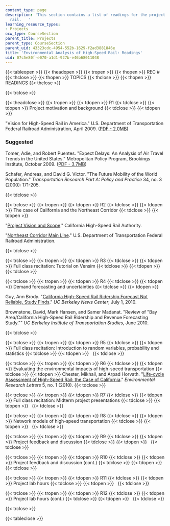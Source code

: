 ```yaml
---
content_type: page
description: 'This section contains a list of readings for the project on high-speed
  rail.   '
learning_resource_types:
- Projects
ocw_type: CourseSection
parent_title: Projects
parent_type: CourseSection
parent_uid: 43323cdc-4954-552b-1629-f2ad3881846e
title: 'Environmental Analysis of High-Speed Rail: Readings'
uid: 07c5e80f-e070-a1d1-927b-e46b68011048
---
```


{{< tableopen >}}
{{< theadopen >}}
{{< tropen >}}
{{< thopen >}}
REC #
{{< thclose >}}
{{< thopen >}}
TOPICS
{{< thclose >}}
{{< thopen >}}
READINGS
{{< thclose >}}

{{< trclose >}}

{{< theadclose >}}
{{< tropen >}}
{{< tdopen >}}
R1
{{< tdclose >}}
{{< tdopen >}}
Project motivation and background
{{< tdclose >}}
{{< tdopen >}}


"Vision for High-Speed Rail in America." U.S. Department of Transportation Federal Railroad Administration, April 2009. ([PDF - 2.0MB](http://www.fra.dot.gov/Elib/Document/1468))

### Suggested

Tomer, Adie, and Robert Puentes. "Expect Delays: An Analysis of Air Travel Trends in the United States." Metropolitan Policy Program, Brookings Institute, October 2009. ([PDF - 3.7MB](https://www.brookings.edu/research/expect-delays-an-analysis-of-air-travel-trends-in-the-united-states/))

Schafer, Andreas, and David G. Victor. "The Future Mobility of the World Population." _Transportation Research Part A: Policy and Practice_ 34, no. 3 (2000): 171-205.


{{< tdclose >}}

{{< trclose >}}
{{< tropen >}}
{{< tdopen >}}
R2
{{< tdclose >}}
{{< tdopen >}}
The case of California and the Northeast Corridor
{{< tdclose >}}
{{< tdopen >}}


"[Project Vision and Scope](http://web.archive.org/web/20120208082350/http://cahighspeedrail.ca.gov/project_vision.aspx)." California High-Speed Rail Authority.

"[Northeast Corridor Main Line](https://web.archive.org/web/20110411221532/http://www.fra.dot.gov/rpd/passenger/643.shtml)." U.S. Department of Transportation Federal Railroad Administration.


{{< tdclose >}}

{{< trclose >}}
{{< tropen >}}
{{< tdopen >}}
R3
{{< tdclose >}}
{{< tdopen >}}
Full class recitation: Tutorial on Vensim
{{< tdclose >}}
{{< tdopen >}}
 
{{< tdclose >}}

{{< trclose >}}
{{< tropen >}}
{{< tdopen >}}
R4
{{< tdclose >}}
{{< tdopen >}}
Demand forecasting and uncertainties
{{< tdclose >}}
{{< tdopen >}}


Guy, Ann Brody. "[California High-Speed Rail Ridership Forecast Not Reliable, Study Finds](http://newscenter.berkeley.edu/2010/07/01/high_speed_rail/)." _UC Berkeley News Center_, July 1, 2010.

Brownstone, David, Mark Hansen, and Samer Madanat. "Review of "Bay Area/California High-Speed Rail Ridership and Revenue Forecasting Study."" _UC Berkeley Institute of Transportation Studies_, June 2010.


{{< tdclose >}}

{{< trclose >}}
{{< tropen >}}
{{< tdopen >}}
R5
{{< tdclose >}}
{{< tdopen >}}
Full class recitation: Introduction to random variables, probability and statistics
{{< tdclose >}}
{{< tdopen >}}
 
{{< tdclose >}}

{{< trclose >}}
{{< tropen >}}
{{< tdopen >}}
R6
{{< tdclose >}}
{{< tdopen >}}
Evaluating the environmental impacts of high-speed transportation
{{< tdclose >}}
{{< tdopen >}}
Chester, Mikhail, and Arpad Horvath. "[Life-cycle Assessment of High-Speed Rail: the Case of California](http://dx.doi.org/10.1088/1748-9326/5/1/014003)." _Environmental Research Letters_ 5, no. 1 (2010).
{{< tdclose >}}

{{< trclose >}}
{{< tropen >}}
{{< tdopen >}}
R7
{{< tdclose >}}
{{< tdopen >}}
Full class recitation: Midterm project presentations
{{< tdclose >}}
{{< tdopen >}}
 
{{< tdclose >}}

{{< trclose >}}
{{< tropen >}}
{{< tdopen >}}
R8
{{< tdclose >}}
{{< tdopen >}}
Network models of high-speed transportation
{{< tdclose >}}
{{< tdopen >}}
 
{{< tdclose >}}

{{< trclose >}}
{{< tropen >}}
{{< tdopen >}}
R9
{{< tdclose >}}
{{< tdopen >}}
Project feedback and discussion
{{< tdclose >}}
{{< tdopen >}}
 
{{< tdclose >}}

{{< trclose >}}
{{< tropen >}}
{{< tdopen >}}
R10
{{< tdclose >}}
{{< tdopen >}}
Project feedback and discussion (cont.)
{{< tdclose >}}
{{< tdopen >}}
 
{{< tdclose >}}

{{< trclose >}}
{{< tropen >}}
{{< tdopen >}}
R11
{{< tdclose >}}
{{< tdopen >}}
Project lab hours
{{< tdclose >}}
{{< tdopen >}}
 
{{< tdclose >}}

{{< trclose >}}
{{< tropen >}}
{{< tdopen >}}
R12
{{< tdclose >}}
{{< tdopen >}}
Project lab hours (cont.)
{{< tdclose >}}
{{< tdopen >}}
 
{{< tdclose >}}

{{< trclose >}}

{{< tableclose >}}